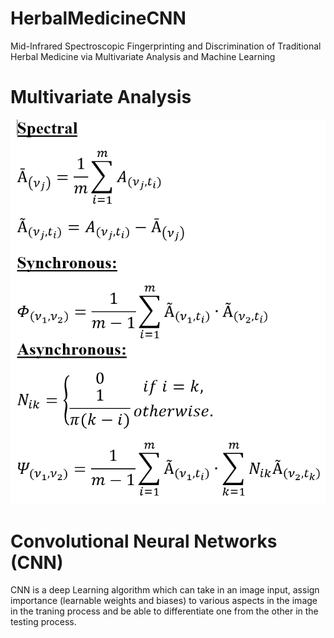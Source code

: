 # HerbalMedicineCNN
Mid-Infrared Spectroscopic Fingerprinting and Discrimination of Traditional Herbal Medicine via 
Multivariate Analysis and Machine Learning

# Multivariate Analysis
![alt text](https://github.com/weikhor/HerbalMedicineCNN/blob/master/math.PNG)
# Convolutional Neural Networks (CNN)
 CNN is a deep Learning algorithm which can take in an image input, assign importance (learnable weights and biases) 
 to various aspects in the image in the traning process and be able to differentiate one 
 from the other in the testing process. 
